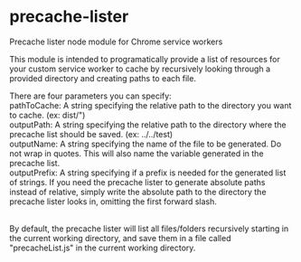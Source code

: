 # precache-lister
Precache lister node module for Chrome service workers

This module is intended to programatically provide a list of resources for your custom service worker to cache by recursively looking through a provided directory and creating paths to each file.<br>

There are four parameters you can specify:<br>
pathToCache: A string specifying the relative path to the directory you want to cache. (ex: dist/")<br>
outputPath: A string specifying the relative path to the directory where the precache list should be saved. (ex: ../../test)<br>
outputName: A string specifying the name of the file to be generated. Do not wrap in quotes. This will also name the variable generated in the precache list.<br>
outputPrefix: A string specifying if a prefix is needed for the generated list of strings. If you need the precache lister to generate absolute paths instead of relative, simply write the absolute path to the directory the precache lister looks in, omitting the first forward slash.<br><br>

By default, the precache lister will list all files/folders recursively starting in the current working directory, and save them in a file called "precacheList.js" in the current working directory.
